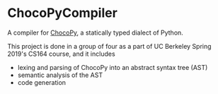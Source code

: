 # ChocoPyCompiler
A compiler for [ChocoPy](chocopy_language_reference.pdf), a statically typed dialect of Python.

This project is done in a group of four as a part of UC Berkeley Spring 2019's CS164 course, and it includes
- lexing and parsing of ChocoPy into an abstract syntax tree (AST)
- semantic analysis of the AST
- code generation

